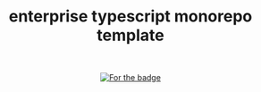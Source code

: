 <h1 align="center">enterprise typescript monorepo template</h1>

  <br>

  <p align="center">
    <a href="https://forthebadge.com">
    <img src="https://img.shields.io/badge/DX%20--%3E-:)-blue?style=for-the-badge" alt="For the badge">
  </p>
